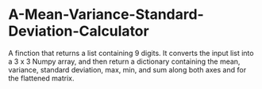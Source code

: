 # A-Mean-Variance-Standard-Deviation-Calculator
A finction that returns a list containing 9 digits. It converts the input list into a 3 x 3 Numpy array, and then return a dictionary containing the mean, variance, standard deviation, max, min, and sum along both axes and for the flattened matrix.
